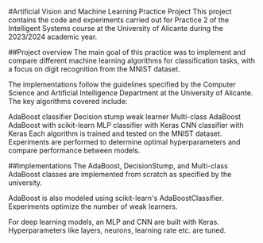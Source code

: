 #Artificial Vision and Machine Learning Practice Project
This project contains the code and experiments carried out for Practice 2 of the Intelligent Systems course at the University of Alicante during the 2023/2024 academic year.

##Project overview
The main goal of this practice was to implement and compare different machine learning algorithms for classification tasks, with a focus on digit recognition from the MNIST dataset.

The implementations follow the guidelines specified by the Computer Science and Artificial Intelligence Department at the University of Alicante. The key algorithms covered include:

AdaBoost classifier
Decision stump weak learner
Multi-class AdaBoost
AdaBoost with scikit-learn
MLP classifier with Keras
CNN classifier with Keras
Each algorithm is trained and tested on the MNIST dataset. Experiments are performed to determine optimal hyperparameters and compare performance between models.

##Implementations
The AdaBoost, DecisionStump, and Multi-class AdaBoost classes are implemented from scratch as specified by the university.

AdaBoost is also modeled using scikit-learn's AdaBoostClassifier. Experiments optimize the number of weak learners.

For deep learning models, an MLP and CNN are built with Keras. Hyperparameters like layers, neurons, learning rate etc. are tuned.
